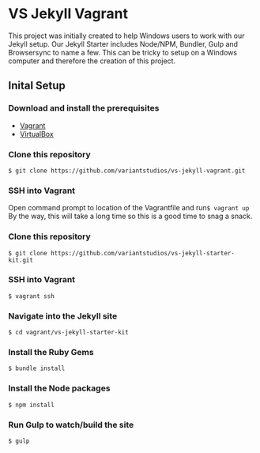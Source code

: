 # VS Jekyll Vagrant

This project was initially created to help Windows users to work with our Jekyll setup. Our Jekyll Starter includes Node/NPM, Bundler, Gulp and Browsersync to name a few. This can be tricky to setup on a Windows computer and therefore the creation of this project.

## Inital Setup

### Download and install the prerequisites
* [Vagrant](http://www.vagrantup.com/downloads.html)
* [VirtualBox](https://www.virtualbox.org/wiki/Downloads)

### Clone this repository 
`$ git clone https://github.com/variantstudios/vs-jekyll-vagrant.git`

### SSH into Vagrant
Open command prompt to location of the Vagrantfile and run`$ vagrant up`
By the way, this will take a long time so this is a good time to snag a snack.


### Clone this repository 
`$ git clone https://github.com/variantstudios/vs-jekyll-starter-kit.git`

### SSH into Vagrant
`$ vagrant ssh`

### Navigate into the Jekyll site
`$ cd vagrant/vs-jekyll-starter-kit`

### Install the Ruby Gems
`$ bundle install`

### Install the Node packages
`$ npm install`

### Run Gulp to watch/build the site
`$ gulp`